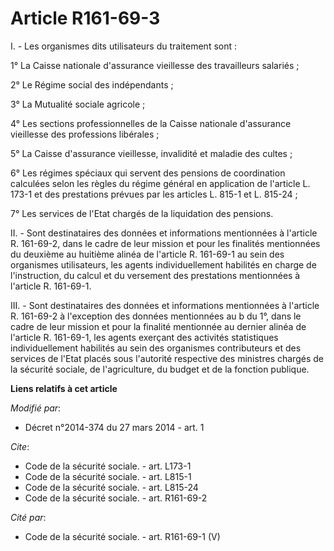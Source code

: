 # Article R161-69-3

I. - Les organismes dits utilisateurs du traitement sont : 

1° La Caisse nationale d'assurance vieillesse des travailleurs salariés ; 

2° Le Régime social des indépendants ; 

3° La Mutualité sociale agricole ; 

4° Les sections professionnelles de la Caisse nationale d'assurance vieillesse des professions libérales ; 

5° La Caisse d'assurance vieillesse, invalidité et maladie des cultes ; 

6° Les régimes spéciaux qui servent des pensions de coordination calculées selon les règles du régime général en application
de l'article L. 173-1 et des prestations prévues par les articles L. 815-1 et L. 815-24 ; 

7° Les services de l'Etat chargés de la liquidation des pensions. 

II. - Sont destinataires des données et informations mentionnées à l'article R. 161-69-2, dans le cadre de leur mission et
pour les finalités mentionnées du deuxième au huitième alinéa de l'article R. 161-69-1 au sein des organismes utilisateurs,
les agents individuellement habilités en charge de l'instruction, du calcul et du versement des prestations mentionnées à
l'article R. 161-69-1.

III. - Sont destinataires des données et informations mentionnées à l'article R. 161-69-2 à l'exception des données
mentionnées au b du 1°, dans le cadre de leur mission et pour la finalité mentionnée au dernier alinéa de l'article R.
161-69-1, les agents exerçant des activités statistiques individuellement habilités au sein des organismes contributeurs et
des services de l'Etat placés sous l'autorité respective des ministres chargés de la sécurité sociale, de l'agriculture, du
budget et de la fonction publique.

**Liens relatifs à cet article**

_Modifié par_:

  - Décret n°2014-374 du 27 mars 2014 - art. 1

_Cite_:

  - Code de la sécurité sociale. - art. L173-1
  - Code de la sécurité sociale. - art. L815-1
  - Code de la sécurité sociale. - art. L815-24
  - Code de la sécurité sociale. - art. R161-69-2

_Cité par_:

  - Code de la sécurité sociale. - art. R161-69-1 (V)
